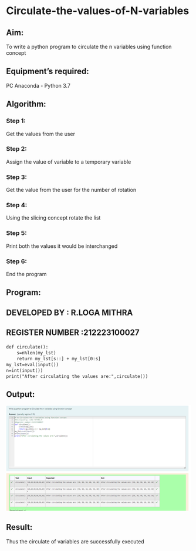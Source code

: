 # Circulate-the-values-of-N-variables
## Aim:
To write a python program to circulate the n variables using function concept
## Equipment’s required:
PC
Anaconda - Python 3.7
## Algorithm: 
### Step 1: 
Get the values from the user
### Step 2: 
Assign the value of variable to a temporary variable
### Step 3: 
Get the value from the user for the number of rotation
### Step 4: 
Using the slicing concept rotate the list
### Step 5:
Print both the values it would be interchanged
### Step 6:
End the program
## Program:
## DEVELOPED BY : R.LOGA MITHRA
## REGISTER NUMBER :212223100027
```
def circulate():
    s=n%len(my_lst)
    return my_lst[s::] + my_lst[0:s]
my_lst=eval(input())
n=int(input())
print("After circulating the values are:",circulate())
```
## Output:
![output](/py%20exp%202.png)
## Result:
Thus the circulate of variables are successfully executed

